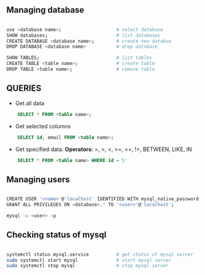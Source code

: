 ## Managing database

```bash

use <database name>;                    # select database
SHOW databases;                         # list databases
CREATE DATABASE <database name>;        # create new databse
DROP DATABASE <database name>           # drop database

SHOW TABLES;                            # list tables
CREATE TABLE <table name>;              # create table
DROP TABLE <table name>;                # remove table


```

## QUERIES

* Get all data

```sql
    SELECT * FROM <table name>;
```

* Get selected columns

```sql
    SELECT id, email FROM <table name>;
```

* Get specified data.
**Operators:** =, >, <, >=, <=, !=, BETWEEN, LIKE, IN 

```sql
    SELECT * FROM <table name> WHERE id = 5'
```

## Managing users

```bash

CREATE USER '<name>'@'localhost' IDENTIFIED WITH mysql_native_password BY '<password>';         # create new user
GRANT ALL PRIVILEGES ON <database>.* TO '<user>'@'localhost';                                   # grant all privileges to specific database

mysql -u <user> -p                                                                              # access database
```

## Checking status of mysql

```bash

systemctl status mysql.service          # get status of mysql server
sudo systemctl start mysql              # start mysql server
sudo systemctl stop mysql               # stop mysql server

```

